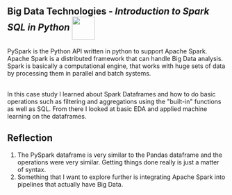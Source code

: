 <h2>Big Data Technologies - <i>Introduction to Spark SQL in Python</i> 
  <a href="https://nbviewer.jupyter.org/github/Williamdst/Springboard-DSC/blob/master/Coursework/25.2_Apache-Spark/Spark-DataFrames.ipynb">
    <img align='center' src="https://img.shields.io/badge/Jupyter-F37626.svg?&style=for-the-badge&logo=Jupyter&logoColor=white" width='53' />
  </a>
</h2>
PySpark is the Python API written in python to support Apache Spark. Apache Spark is a distributed framework that can handle Big Data analysis. Spark is basically a computational engine, that works with huge sets of data by processing them in parallel and batch systems. <br> </br>

In this case study I learned about Spark Dataframes and how to do basic operations such as filtering and aggregations using the "built-in" functions as well as SQL. From there I looked at basic EDA and applied machine learning on the dataframes. 

<h2>Reflection</h2>
<ol>
  <li>The PySpark dataframe is very similar to the Pandas dataframe and the operations were very similar. Getting things done really is just a matter of syntax.</li>
  <li>Something that I want to explore further is integrating Apache Spark into pipelines that actually have Big Data. </li>
</ol>

